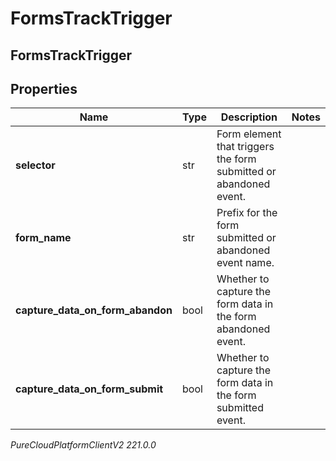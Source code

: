 # FormsTrackTrigger

## FormsTrackTrigger

## Properties

|Name | Type | Description | Notes|
|------------ | ------------- | ------------- | -------------|
| **selector** | str | Form element that triggers the form submitted or abandoned event. | |
| **form_name** | str | Prefix for the form submitted or abandoned event name. | |
| **capture_data_on_form_abandon** | bool | Whether to capture the form data in the form abandoned event. | |
| **capture_data_on_form_submit** | bool | Whether to capture the form data in the form submitted event. | |



_PureCloudPlatformClientV2 221.0.0_

